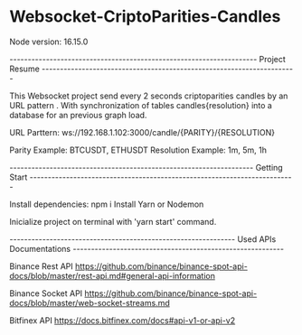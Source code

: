# Websocket-CriptoParities-Candles
Node version: 16.15.0

-------------------------------------------------------------------- Project Resume ----------------------------------------------------------------------

  This Websocket project send every 2 seconds criptoparities candles by an URL pattern . With synchronization of tables candles{resolution} into a database for an previous graph load.

URL Parttern: ws://192.168.1.102:3000/candle/{PARITY}/{RESOLUTION}

Parity Example: BTCUSDT, ETHUSDT
Resolution Example: 1m, 5m, 1h

------------------------------------------------------------------- Getting Start -------------------------------------------------------------------------

Install dependencies: npm i
Install Yarn or Nodemon

Inicialize project on terminal with 'yarn start' command.

-------------------------------------------------------------- Used APIs Documentations ----------------------------------------------------------

Binance Rest API
https://github.com/binance/binance-spot-api-docs/blob/master/rest-api.md#general-api-information

Binance Socket API
https://github.com/binance/binance-spot-api-docs/blob/master/web-socket-streams.md

Bitfinex API
https://docs.bitfinex.com/docs#api-v1-or-api-v2
